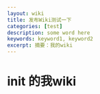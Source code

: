 ```yaml
---
layout: wiki
title: 发布Wiki测试一下
categories: [test]
description: some word here
keywords: keyword1, keyword2
excerpt: 摘要：我的wiki
---
```


# init 的我wiki


